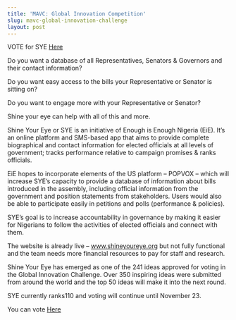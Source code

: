 ```yaml
---
title: 'MAVC: Global Innovation Competition'
slug: mavc-global-innovation-challenge
layout: post
---
```


VOTE for SYE [Here](http://ideas.makingallvoicescount.org/a/dtd/Shine-Your-Eye-SYE/94827-26650 "Vote for SYe")

 

Do you want a database of all Representatives, Senators & Governors and their contact information?

Do you want easy access to the bills your Representative or Senator is sitting on?

Do you want to engage more with your Representative or Senator? 

Shine your eye can help with all of this and more.

Shine Your Eye or SYE is an initiative of Enough is Enough Nigeria (EiE). It’s an online platform and SMS-based app that aims to provide complete biographical and contact information for elected officials at all levels of government; tracks performance relative to campaign promises & ranks officials.

EiE hopes to incorporate elements of the US platform – POPVOX – which will increase SYE’s capacity to provide a database of information about bills introduced in the assembly, including official information from the government and position statements from stakeholders. Users would also be able to participate easily in petitions and polls (performance & policies). 

SYE’s goal is to increase accountability in governance by making it easier for Nigerians to follow the activities of elected officials and connect with them. 

The website is already live – www.shineyoureye.org but not fully functional and the team needs more financial resources to pay for staff and research.

Shine Your Eye has emerged as one of the 241 ideas approved for voting in the Global Innovation Challenge. Over 350 inspiring ideas were submitted from around the world and the top 50 ideas will make it into the next round. 

SYE currently ranks110 and voting will continue until November 23.

You can vote [Here](http://ideas.makingallvoicescount.org/a/dtd/Shine-Your-Eye-SYE/94827-26650 "Vote for SYe")
